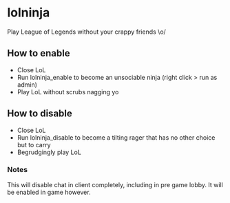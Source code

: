 # lolninja

Play League of Legends without your crappy friends \o/

## How to enable

- Close LoL
- Run lolninja_enable to become an unsociable ninja (right click > run as admin)
- Play LoL without scrubs nagging yo


## How to disable

- Close LoL
- Run lolninja_disable to become a tilting rager that has no other choice but to carry
- Begrudgingly play LoL

### Notes

This will disable chat in client completely, including in pre game lobby. It will be enabled in game however.
